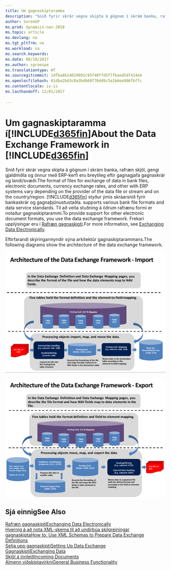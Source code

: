 ```yaml
---
title: Um gagnaskiptaramma
description: "Snið fyrir skrár vegna skipta á gögnum í skrám banka, rafræn skjöl, gengi gjaldmiðla og önnur með ERP-kerfi eru breytileg eftir gagnagjafa gagnaskrár og landi/svæði."
author: SorenGP
ms.prod: dynamics-nav-2018
ms.topic: article
ms.devlang: na
ms.tgt_pltfrm: na
ms.workload: na
ms.search.keywords: 
ms.date: 08/18/2017
ms.author: sgroespe
ms.translationtype: HT
ms.sourcegitcommit: 1dfba8b14019991c95f40ffd5f7fbaed5df414eb
ms.openlocfilehash: 61dba2bd3c0a3b4b60f70dd9c5a1b6ea906fbffc
ms.contentlocale: is-is
ms.lasthandoff: 12/01/2017

---
```

# <a name="about-the-data-exchange-framework-in-included365finincludesd365finmdmd"></a><span data-ttu-id="ef3c7-103">Um gagnaskiptaramma í[!INCLUDE[d365fin](includes/d365fin_md.md)]</span><span class="sxs-lookup"><span data-stu-id="ef3c7-103">About the Data Exchange Framework in [!INCLUDE[d365fin](includes/d365fin_md.md)]</span></span>
<span data-ttu-id="ef3c7-104">Snið fyrir skrár vegna skipta á gögnum í skrám banka, rafræn skjöl, gengi gjaldmiðla og önnur með ERP-kerfi eru breytileg eftir gagnagjafa gagnaskrár og landi/svæði.</span><span class="sxs-lookup"><span data-stu-id="ef3c7-104">The format of files for exchange of data in bank files, electronic documents, currency exchange rates, and other with ERP systems vary depending on the provider of the data file or stream and on the country/region.</span></span> [!INCLUDE[d365fin](includes/d365fin_md.md)]<span data-ttu-id="ef3c7-105"> styður ýmis skráarsnið fyrir bankaskrár og gagnaþjónustustaðla.</span><span class="sxs-lookup"><span data-stu-id="ef3c7-105"> supports various bank file formats and data service standards.</span></span> <span data-ttu-id="ef3c7-106">Til að veita stuðning á öðrum rafrænu formi er notaður gagnaskiptarammi.</span><span class="sxs-lookup"><span data-stu-id="ef3c7-106">To provide support for other electronic document formats, you use the data exchange framework.</span></span> <span data-ttu-id="ef3c7-107">Frekari upplýsingar eru í [Rafræn gagnaskipti](across-data-exchange.md).</span><span class="sxs-lookup"><span data-stu-id="ef3c7-107">For more information, see [Exchanging Data Electronically](across-data-exchange.md).</span></span>    

 <span data-ttu-id="ef3c7-108">Eftirfarandi skýringarmyndir sýna arkitektúr gagnaskiptarammans.</span><span class="sxs-lookup"><span data-stu-id="ef3c7-108">The following diagrams show the architecture of the data exchange framework.</span></span>  

 ![Gagnaskiptarammi &#45; Innflutningur](media/across-data-exchange/dataexchangeframework_import.png)  

 ![Gagnaskiptarammi &#45; Útflutningur](media/across-data-exchange/dataexchangeframework_export.png)  

## <a name="see-also"></a><span data-ttu-id="ef3c7-111">Sjá einnig</span><span class="sxs-lookup"><span data-stu-id="ef3c7-111">See Also</span></span>  
[<span data-ttu-id="ef3c7-112">Rafræn gagnaskipti</span><span class="sxs-lookup"><span data-stu-id="ef3c7-112">Exchanging Data Electronically</span></span>](across-data-exchange.md)  
[<span data-ttu-id="ef3c7-113">Hvernig á að nota XML-skema til að undirbúa skilgreiningar gagnaskipta</span><span class="sxs-lookup"><span data-stu-id="ef3c7-113">How to: Use XML Schemas to Prepare Data Exchange Definitions</span></span>](across-how-to-use-xml-schemas-to-prepare-data-exchange-definitions.md)  
[<span data-ttu-id="ef3c7-114">Setja upp gagnaskipti</span><span class="sxs-lookup"><span data-stu-id="ef3c7-114">Setting Up Data Exchange</span></span>](across-set-up-data-exchange.md)  
[<span data-ttu-id="ef3c7-115">Gagnaskipti</span><span class="sxs-lookup"><span data-stu-id="ef3c7-115">Exchanging Data</span></span>](across-exchange-data.md)  
[<span data-ttu-id="ef3c7-116">Skjöl á innleið</span><span class="sxs-lookup"><span data-stu-id="ef3c7-116">Incoming Documents</span></span>](across-income-documents.md)  
[<span data-ttu-id="ef3c7-117">Almenn viðskiptavirkni</span><span class="sxs-lookup"><span data-stu-id="ef3c7-117">General Business Functionality</span></span>](ui-across-business-areas.md)  

